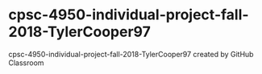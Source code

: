 # cpsc-4950-individual-project-fall-2018-TylerCooper97
cpsc-4950-individual-project-fall-2018-TylerCooper97 created by GitHub Classroom
